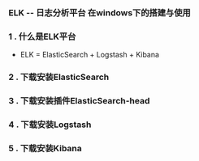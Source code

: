 

### ELK -- 日志分析平台 在windows下的搭建与使用

### 1 .  什么是ELK平台

- ELK = ElasticSearch + Logstash + Kibana

### 2 . 下载安装ElasticSearch

### 3 . 下载安装插件ElasticSearch-head

### 4 . 下载安装Logstash

### 5 . 下载安装Kibana

